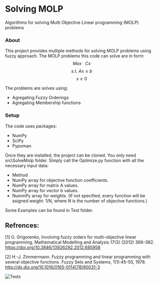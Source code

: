# Solving MOLP
 Algorithms for solving Multi Objective Linear programming (MOLP) problems 


### About

This project provides multiple methods for solving MOLP problems using fuzzy approach. 
The MOLP problems this code can solve are in form: 
$$Max \ \ \ Cx$$
$$s.t. \ Ax \leq b$$
$$x \geq 0$$

The problems are solves using: 

* Agregating Fuzzy Orderings
* Agregating Membership functions 

### Setup

The code uses packages: 

* NumPy
* SciPy
* Pypoman 

Once they are installed, the project can be cloned. You only need src\SolveMolp folder. Simply call the Optimize.py function with all the necessary input data:

* Method 
* NumPy array for objective function coefficients.
* NumPy array for matrix A values.
* NumPy array for vector b values.
* NummPy array for weights. (If not specified, every function will be asigned weight: 1/N, where N is the number of objective functions.)

Some Examples can be found in Test folder. 

## Refrences: 

[1] O. Grigorenko, Involving fuzzy orders for multi-objective linear programming, Mathematical Modelling and Analysis 17(3) (2012) 366–382.
https://doi.org/10.3846/13926292.2012.685958 

[2] H.-J. Zimmermann. Fuzzy programming and linear programming with several objective functions. Fuzzy Sets and Systems, 1(1):45–55, 1978.
http://dx.doi.org/10.1016/0165-0114(78)90031-3


![Tests](https://github.com/maartinjshz/Solving-MOLP/actions/workflows/tests.yml/badge.svg)
